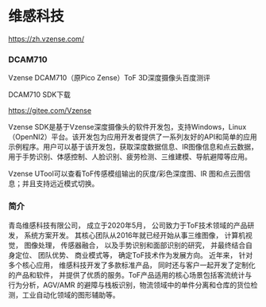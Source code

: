 # 维感科技



https://zh.vzense.com/

### DCAM710
Vzense DCAM710（原Pico Zense）ToF 3D深度摄像头百度测评

DCAM710 SDK下载

https://gitee.com/Vzense

Vzense SDK是基于Vzense深度摄像头的软件开发包，支持Windows，Linux（OpenNI2）平台。该开发包为应用开发者提供了一系列友好的API和简单的应用示例程序。用户可以基于该开发包，获取深度数据信息、IR图像信息和点云数据，用于手势识别、体感控制、人脸识别、疲劳检测、三维建模、导航避障等应用。


 Vzense UTool可以查看ToF传感模组输出的灰度/彩色深度图、IR 图和点云图信息；并且支持远近模式切换。



### 简介 
青岛维感科技有限公司， 成立于2020年5月， 公司致力于ToF技术领域的产品研发， 系统方案开发。 其核心团队从2016年就已经开始从事三维图像， 计算机视觉， 图像处理， 传感器融合， 以及手势识别和面部识别的研究， 并最终结合自身定位、 团队优势、 商业模式等， 确定ToF技术作为发展方向。 近年来， 针对多个核心应用， 维感科技开发了多款标准产品， 同时还与客户一起开发了定制化的产品和软件， 并提供了优质的服务。ToF产品适用的核心场景包括客流统计与行为分析，AGV/AMR 的避障与栈板识别，物流领域中的单件分离和仓库的货位检测，工业自动化领域的图形辅助等。
